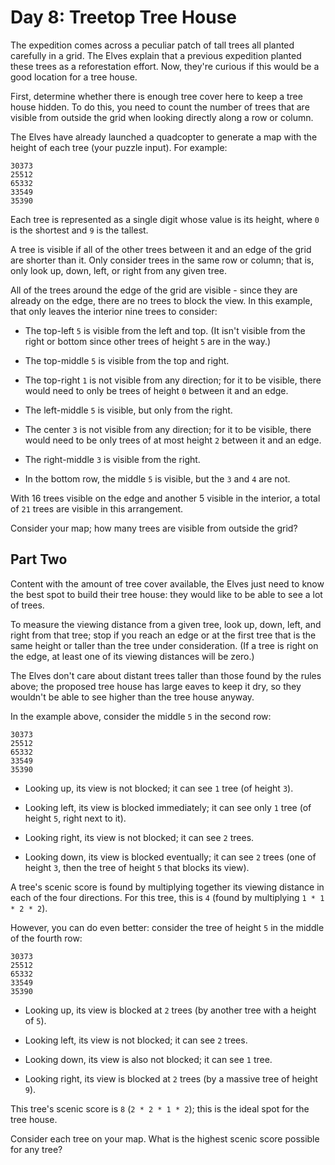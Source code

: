 # Day 8: Treetop Tree House

The expedition comes across a peculiar patch of tall trees all planted carefully
in a grid. The Elves explain that a previous expedition planted these trees as a
reforestation effort. Now, they're curious if this would be a good location for
a tree house.

First, determine whether there is enough tree cover here to keep a tree house
hidden. To do this, you need to count the number of trees that are visible from
outside the grid when looking directly along a row or column.

The Elves have already launched a quadcopter to generate a map with the height
of each tree (your puzzle input). For example:

```
30373
25512
65332
33549
35390
```

Each tree is represented as a single digit whose value is its height, where `0`
is the shortest and `9` is the tallest.

A tree is visible if all of the other trees between it and an edge of the grid
are shorter than it. Only consider trees in the same row or column; that is,
only look up, down, left, or right from any given tree.

All of the trees around the edge of the grid are visible - since they are
already on the edge, there are no trees to block the view. In this example, that
only leaves the interior nine trees to consider:

- The top-left `5` is visible from the left and top. (It isn't visible from the
  right or bottom since other trees of height `5` are in the way.)

- The top-middle `5` is visible from the top and right.

- The top-right `1` is not visible from any direction; for it to be visible,
  there would need to only be trees of height `0` between it and an edge.

- The left-middle `5` is visible, but only from the right.

- The center `3` is not visible from any direction; for it to be visible, there
  would need to be only trees of at most height `2` between it and an edge.

- The right-middle `3` is visible from the right.

- In the bottom row, the middle `5` is visible, but the `3` and `4` are not.

With 16 trees visible on the edge and another 5 visible in the interior, a total
of `21` trees are visible in this arrangement.

Consider your map; how many trees are visible from outside the grid?

## Part Two

Content with the amount of tree cover available, the Elves just need to know the
best spot to build their tree house: they would like to be able to see a lot of
trees.

To measure the viewing distance from a given tree, look up, down, left, and
right from that tree; stop if you reach an edge or at the first tree that is the
same height or taller than the tree under consideration. (If a tree is right on
the edge, at least one of its viewing distances will be zero.)

The Elves don't care about distant trees taller than those found by the rules
above; the proposed tree house has large eaves to keep it dry, so they wouldn't
be able to see higher than the tree house anyway.

In the example above, consider the middle `5` in the second row:

```
30373
25512
65332
33549
35390
```

- Looking up, its view is not blocked; it can see `1` tree (of height `3`).

- Looking left, its view is blocked immediately; it can see only `1` tree (of
  height `5`, right next to it).

- Looking right, its view is not blocked; it can see `2` trees.

- Looking down, its view is blocked eventually; it can see `2` trees (one of
  height `3`, then the tree of height `5` that blocks its view).

A tree's scenic score is found by multiplying together its viewing distance in
each of the four directions. For this tree, this is `4` (found by multiplying
`1 * 1 * 2 * 2`).

However, you can do even better: consider the tree of height `5` in the middle
of the fourth row:

```
30373
25512
65332
33549
35390
```

- Looking up, its view is blocked at `2` trees (by another tree with a height of
  `5`).

- Looking left, its view is not blocked; it can see `2` trees.

- Looking down, its view is also not blocked; it can see `1` tree.

- Looking right, its view is blocked at `2` trees (by a massive tree of height
  `9`).

This tree's scenic score is `8` (`2 * 2 * 1 * 2`); this is the ideal spot for
the tree house.

Consider each tree on your map. What is the highest scenic score possible for
any tree?
